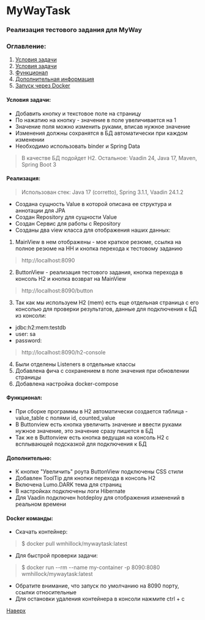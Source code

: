 # MyWayTask

### Реализация тестового задания для MyWay
### Оглавление:
1) [Условия задачи](#условия-задачи)
2) [Условия задачи](#реализация)
3) [Функционал](#функционал)
4) [Дополнительная информация](#дополнительно)
5) [Запуск через Docker](#docker-команды)

#### Условия задачи:
* Добавить кнопку и текстовое поле на страницу
* По нажатию на кнопку - значение в поле увеличивается на 1
* Значение поля можно изменить руками, вписав нужное значение
* Изменения должны сохранятся в БД автоматически при каждом изменении
* Необходимо использовать binder и Spring Data

> В качестве БД подойдет H2.
> Остальное: Vaadin 24, Java 17, Maven, Spring Boot 3

#### Реализация:
> Использован стек: Java 17 (corretto), Spring 3.1.1, Vaadin 24.1.2
* Создана сущность Value в которой описана ее структура и аннотации для JPA
* Создан Repository для сущности Value
* Создан Сервис для работы с Repository
* Созданы два view класса для отображения наших данных:

1) MainView в нем отображены - мое краткое резюме, ссылка на полное резюме на HH и кнопка перехода к тестовому заданию
> http://localhost:8090

2) ButtonView - реализация тестового задания, кнопка перехода в консоль H2 и кнопка возврат на MainView
> http://localhost:8090/button

3) Так как мы используем H2 (mem) есть еще отдельная страница с его консолью для проверки результатов,
данные для подключения к БД из консоли: 
* jdbc:h2:mem:testdb 
* user: sa
* password:
> http://localhost:8090/h2-console

4) Были отделены Listeners в отдельные классы
5) Добавлена фича с сохранением в поле значения при обновлении страницы
6) Добавлена настройка docker-compose

#### Функционал:
* При сборке программы в H2 автоматически создается таблица - value_table с полями id, counted_value
* В Buttonview есть кнопка увеличить значение и ввести руками нужное значение, это значение сразу пишется в БД
* Так же в Buttonview есть кнопка ведущая на консоль H2 с всплывающей подсказкой для подключения к БД

#### Дополнительно:
* К кнопке "Увеличить" роута ButtonView подключены CSS стили
* Добавлен ToolTip для кнопки перехода в консоль H2
* Включена Lumo.DARK тема для страниц
* В настройках подключены логи Hibernate
* Для Vaadin подключен hotdeploy для отображения изменений в реальном времени

#### Docker команды:
* Скачать контейнер: 
> $ docker pull wmhillock/mywaytask:latest

* Для быстрой проверки задачи: 
> $ docker run --rm --name my-container -p 8090:8080 wmhillock/mywaytask:latest

* Обратите внимание, что запуск по умолчанию на 8090 порту, ссылки относительные
* Для остановки удаления контейнера в консоли нажмите ctrl + c

[Наверх](#оглавление)

